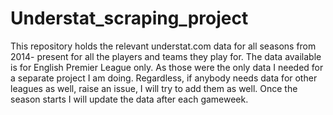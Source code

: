 # Understat_scraping_project
This repository holds the relevant understat.com data for all seasons from 2014- present for all the players and teams they play for. The data available is for English Premier League only. As those were the only data I needed for a separate project I am doing. Regardless, if anybody needs data for other leagues as well, raise an issue, I will try to add them as well. Once the season starts I will update the data after each gameweek. 
